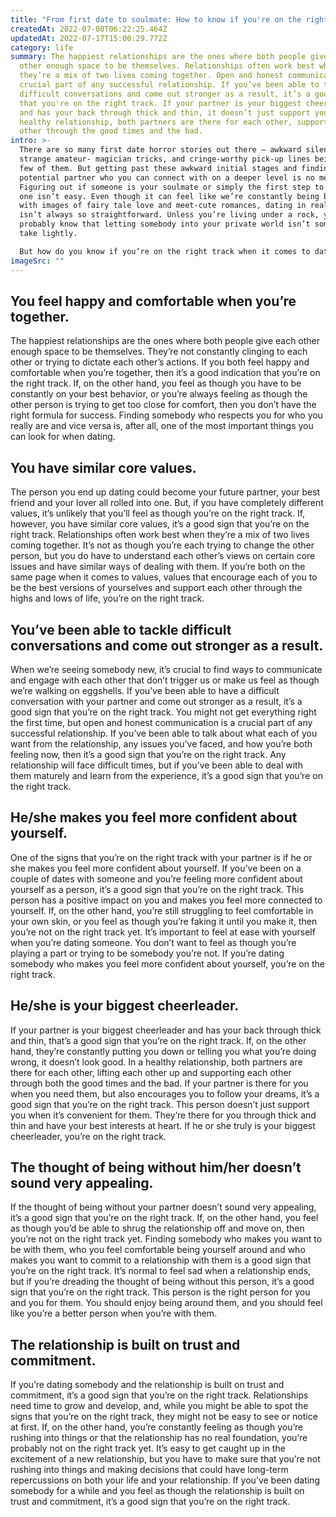 ```yaml
---
title: "From first date to soulmate: How to know if you're on the right track"
createdAt: 2022-07-08T06:22:25.464Z
updatedAt: 2022-07-17T15:00:29.772Z
category: life
summary: The happiest relationships are the ones where both people give each
  other enough space to be themselves. Relationships often work best when
  they’re a mix of two lives coming together. Open and honest communication is a
  crucial part of any successful relationship. If you’ve been able to tackle
  difficult conversations and come out stronger as a result, it’s a good sign
  that you're on the right track. If your partner is your biggest cheerleader
  and has your back through thick and thin, it doesn’t just support you. In a
  healthy relationship, both partners are there for each other, supporting each
  other through the good times and the bad.
intro: >-
  There are so many first date horror stories out there — awkward silences,
  strange amateur- magician tricks, and cringe-worthy pick-up lines being just a
  few of them. But getting past these awkward initial stages and finding a
  potential partner who you can connect with on a deeper level is no mean feat.
  Figuring out if someone is your soulmate or simply the first step to becoming
  one isn’t easy. Even though it can feel like we’re constantly being bombarded
  with images of fairy tale love and meet-cute romances, dating in real life
  isn’t always so straightforward. Unless you’re living under a rock, you
  probably know that letting somebody into your private world isn’t something to
  take lightly. 

  But how do you know if you’re on the right track when it comes to dating? Whether you’ve just met someone new and want to get to know them better without rushing things or have been seeing somebody for some time and are wondering if they could be The One, here are some signs that could indicate that this person may be more than just a casual partner…
imageSrc: ""
---
```


## You feel happy and comfortable when you’re together.

The happiest relationships are the ones where both people give each other enough space to be themselves. They’re not constantly clinging to each other or trying to dictate each other’s actions. If you both feel happy and comfortable when you’re together, then it’s a good indication that you’re on the right track. If, on the other hand, you feel as though you have to be constantly on your best behavior, or you’re always feeling as though the other person is trying to get too close for comfort, then you don’t have the right formula for success. Finding somebody who respects you for who you really are and vice versa is, after all, one of the most important things you can look for when dating.

## You have similar core values.

The person you end up dating could become your future partner, your best friend and your lover all rolled into one. But, if you have completely different values, it’s unlikely that you’ll feel as though you’re on the right track. If, however, you have similar core values, it’s a good sign that you’re on the right track. Relationships often work best when they’re a mix of two lives coming together. It’s not as though you’re each trying to change the other person, but you do have to understand each other’s views on certain core issues and have similar ways of dealing with them. If you’re both on the same page when it comes to values, values that encourage each of you to be the best versions of yourselves and support each other through the highs and lows of life, you’re on the right track.

## You’ve been able to tackle difficult conversations and come out stronger as a result.

When we’re seeing somebody new, it’s crucial to find ways to communicate and engage with each other that don’t trigger us or make us feel as though we’re walking on eggshells. If you’ve been able to have a difficult conversation with your partner and come out stronger as a result, it’s a good sign that you’re on the right track. You might not get everything right the first time, but open and honest communication is a crucial part of any successful relationship. If you’ve been able to talk about what each of you want from the relationship, any issues you’ve faced, and how you’re both feeling now, then it’s a good sign that you’re on the right track. Any relationship will face difficult times, but if you’ve been able to deal with them maturely and learn from the experience, it’s a good sign that you’re on the right track.

## He/she makes you feel more confident about yourself.

One of the signs that you’re on the right track with your partner is if he or she makes you feel more confident about yourself. If you’ve been on a couple of dates with someone and you’re feeling more confident about yourself as a person, it’s a good sign that you’re on the right track. This person has a positive impact on you and makes you feel more connected to yourself. If, on the other hand, you’re still struggling to feel comfortable in your own skin, or you feel as though you’re faking it until you make it, then you’re not on the right track yet. It’s important to feel at ease with yourself when you’re dating someone. You don’t want to feel as though you’re playing a part or trying to be somebody you’re not. If you’re dating somebody who makes you feel more confident about yourself, you’re on the right track.

## He/she is your biggest cheerleader.

If your partner is your biggest cheerleader and has your back through thick and thin, that’s a good sign that you’re on the right track. If, on the other hand, they’re constantly putting you down or telling you what you’re doing wrong, it doesn’t look good. In a healthy relationship, both partners are there for each other, lifting each other up and supporting each other through both the good times and the bad. If your partner is there for you when you need them, but also encourages you to follow your dreams, it’s a good sign that you’re on the right track. This person doesn’t just support you when it’s convenient for them. They’re there for you through thick and thin and have your best interests at heart. If he or she truly is your biggest cheerleader, you’re on the right track.

## The thought of being without him/her doesn’t sound very appealing.

If the thought of being without your partner doesn’t sound very appealing, it’s a good sign that you’re on the right track. If, on the other hand, you feel as though you’d be able to shrug the relationship off and move on, then you’re not on the right track yet. Finding somebody who makes you want to be with them, who you feel comfortable being yourself around and who makes you want to commit to a relationship with them is a good sign that you’re on the right track. It’s normal to feel sad when a relationship ends, but if you’re dreading the thought of being without this person, it’s a good sign that you’re on the right track. This person is the right person for you and you for them. You should enjoy being around them, and you should feel like you’re a better person when you’re with them.

## The relationship is built on trust and commitment.

If you’re dating somebody and the relationship is built on trust and commitment, it’s a good sign that you’re on the right track. Relationships need time to grow and develop, and, while you might be able to spot the signs that you’re on the right track, they might not be easy to see or notice at first. If, on the other hand, you’re constantly feeling as though you’re rushing into things or that the relationship has no real foundation, you’re probably not on the right track yet. It’s easy to get caught up in the excitement of a new relationship, but you have to make sure that you’re not rushing into things and making decisions that could have long-term repercussions on both your life and your relationship. If you’ve been dating somebody for a while and you feel as though the relationship is built on trust and commitment, it’s a good sign that you’re on the right track.

